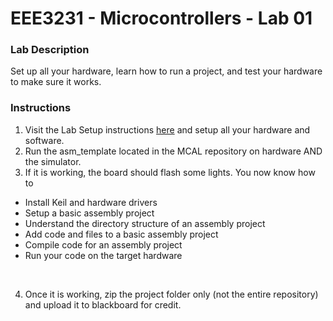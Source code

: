 # EEE3231 - Microcontrollers - Lab 01  
  
### Lab Description  
Set up all your hardware, learn how to run a project, and test your hardware to make sure it works.


### Instructions

1. Visit the Lab Setup instructions [here](https://github.com/drnobodyphd/LAB_SETUP) and setup all your hardware and software.
2. Run the asm_template located in the MCAL repository on hardware AND the simulator.
3. If it is working, the board should flash some lights. You now know how to

 *   Install Keil and hardware drivers
 *   Setup a basic assembly project
 *   Understand the directory structure of an assembly project
 *   Add code and files to a basic assembly project
 *   Compile code for an assembly project
 *   Run your code on the target hardware    
<br> 

4. Once it is working, zip the project folder only (not the entire repository) and upload it to blackboard for credit.